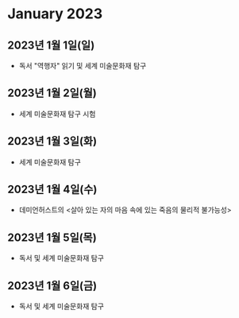 # January 2023

## 2023년 1월 1일(일)

- 독서 "역행자" 읽기 및 세계 미술문화재 탐구

## 2023년 1월 2일(월)

- 세계 미술문화재 탐구 시험

## 2023년 1월 3일(화)

- 세계 미술문화재 탐구

## 2023년 1월 4일(수)

- 데미언허스트의 <살아 있는 자의 마음 속에 있는 죽음의 물리적 불가능성>

## 2023년 1월 5일(목)

- 독서 및 세계 미술문화재 탐구

## 2023년 1월 6일(금)

- 독서 및 세계 미술문화재 탐구
